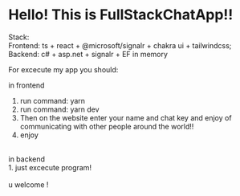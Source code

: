<h1>Hello! This is FullStackChatApp!!</h1>

Stack:<br/>
Frontend: ts + react + @microsoft/signalr + chakra ui + tailwindcss; <br/>
Backend: c# + asp.net + signalr + EF in memory

For excecute my app you should:

in frontend<br/>
1. run command: yarn<br/>
2. run command: yarn dev<br/>
3. Then on the website enter your name and chat key and enjoy of communicating with other people around the world!!<br/>
4. enjoy<br/>
<br/>
in backend <br/>
1. just excecute program!<br/>
<br/>
u welcome !<br/>
